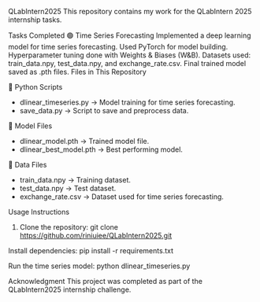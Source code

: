 QLabIntern2025
This repository contains my work for the QLabIntern 2025 internship tasks.

Tasks Completed
🟢 Time Series Forecasting
Implemented a deep learning model for time series forecasting.
Used PyTorch for model building.
Hyperparameter tuning done with Weights & Biases (W&B).
Datasets used: train_data.npy, test_data.npy, and exchange_rate.csv.
Final trained model saved as .pth files.
Files in This Repository

📂 Python Scripts
- dlinear_timeseries.py → Model training for time series forecasting.
- save_data.py → Script to save and preprocess data.

  
📂 Model Files
- dlinear_model.pth → Trained model file.
- dlinear_best_model.pth → Best performing model.

  
📂 Data Files
- train_data.npy → Training dataset.
- test_data.npy → Test dataset.
- exchange_rate.csv → Dataset used for time series forecasting.

Usage Instructions
1. Clone the repository:
git clone https://github.com/riniuiee/QLabIntern2025.git

Install dependencies: pip install -r requirements.txt

Run the time series model:
python dlinear_timeseries.py


Acknowledgment
This project was completed as part of the QLabIntern2025 internship challenge.

